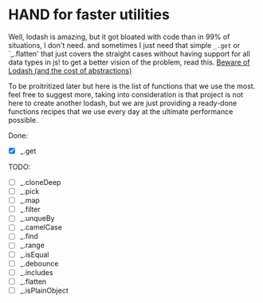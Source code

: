 # HAND for faster utilities
Well, lodash is amazing, but it got bloated with code than in 99% of situations, I don't need. and sometimes I just need that simple `_.get` or `_.flatten' that just covers the straight cases without having support for all data types in js!
to get a better vision of the problem, read this.
[Beware of Lodash (and the cost of abstractions)](http://odino.org/beware-of-lodash-and-the-cost-of-abstractions/)

To be proitritized later but here is the list of functions that we use the most.
feel free to suggest more, taking into consideration is that project is not here to create another lodash, but we are just providing a ready-done functions recipes that we use every day at the ultimate performance possible.

Done:
- [x] _.get

TODO:
- [ ] _.cloneDeep
- [ ] _.pick
- [ ] _.map
- [ ] _.filter
- [ ] _.unqueBy
- [ ] _.camelCase
- [ ] _.find
- [ ] _.range
- [ ] _.isEqual
- [ ] _.debounce
- [ ] _.includes
- [ ] _.flatten
- [ ] _.isPlainObject